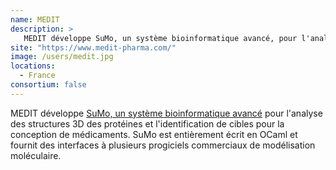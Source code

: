```yaml
---
name: MEDIT
description: >
   MEDIT développe SuMo, un système bioinformatique avancé, pour l'analyse des structures 3D des protéines et l'identification de cibles pour la conception de médicaments
site: "https://www.medit-pharma.com/"
image: /users/medit.jpg
locations:
  - France
consortium: false
---
```


MEDIT développe [SuMo, un système bioinformatique avancé]("https://mjambon.com/") pour l'analyse des structures 3D des protéines et l'identification de cibles pour la conception de médicaments. SuMo est entièrement écrit en OCaml et fournit des interfaces à plusieurs progiciels commerciaux de modélisation moléculaire.
